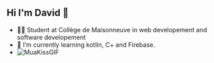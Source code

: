 ## Hi I'm David 👋

- 👨‍🏫  Student at Collège de Maisonneuve in web developement and software developement
- 🌱  I’m currently learning kotlin, C+ and Firebase.
- ![MuaKissGIF](https://github.com/user-attachments/assets/cbf58480-ca10-4b8c-8078-226f6748369e)



